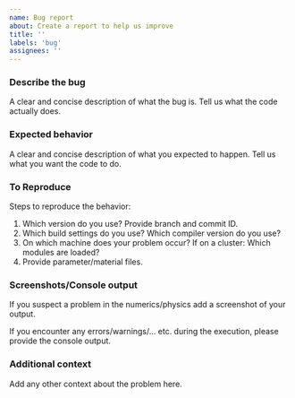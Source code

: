 ```yaml
---
name: Bug report
about: Create a report to help us improve
title: ''
labels: 'bug'
assignees: ''
---
```

<!-- markdownlint-disable MD041 -->

### Describe the bug

A clear and concise description of what the bug is.
Tell us what the code actually does.

### Expected behavior

A clear and concise description of what you expected to happen.
Tell us what you want the code to do.

### To Reproduce

Steps to reproduce the behavior:

1. Which version do you use? Provide branch and commit ID.
2. Which build settings do you use? Which compiler version do you use?
3. On which machine does your problem occur? If on a cluster: Which modules are loaded?
4. Provide parameter/material files.

### Screenshots/Console output

If you suspect a problem in the numerics/physics add a screenshot of your output.

If you encounter any errors/warnings/... etc. during the execution,
please provide the console output.

### Additional context

Add any other context about the problem here.
